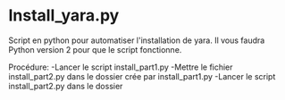 # Install_yara.py
Script en python pour automatiser l'installation de yara.
Il vous faudra Python version 2 pour que le script fonctionne.

Procédure:
-Lancer le script install\_part1.py
-Mettre le fichier install\_part2.py dans le dossier crée par install\_part1.py
-Lancer le script install\_part2.py dans le dossier
